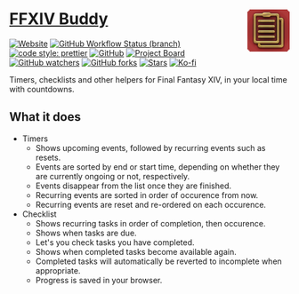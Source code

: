 # [FFXIV Buddy <img src="public/apple-touch-icon.png" alt="" align="right">](https://ffxiv.kokke.eu/)

[![Website](https://img.shields.io/website?style=for-the-badge&url=https%3A%2F%2Fffxiv.kokke.eu)](https://ffxiv.kokke.eu/)
[![GitHub Workflow Status (branch)](https://img.shields.io/github/workflow/status/costasak/ffxiv-buddy/Node.js%20CI/main?style=for-the-badge&logo=nodedotjs)](https://github.com/CostasAK/ffxiv-buddy/actions/workflows/node.js.yml)
[![code style: prettier](https://img.shields.io/badge/code_style-prettier-ff69b4.svg?style=for-the-badge)](https://github.com/prettier/prettier)
[![GitHub](https://img.shields.io/github/license/costasak/ffxiv-buddy?style=for-the-badge)](https://github.com/CostasAK/ffxiv-buddy/blob/main/LICENSE)
[![Project Board](https://img.shields.io/badge/project-board-316DCA?style=for-the-badge&logo=github)](https://github.com/CostasAK/ffxiv-buddy/projects/2)
[![GitHub watchers](https://img.shields.io/github/watchers/costasak/ffxiv-buddy?style=for-the-badge&logo=github)](https://github.com/CostasAK/ffxiv-buddy)
[![GitHub forks](https://img.shields.io/github/forks/costasak/ffxiv-buddy?style=for-the-badge&logo=github)](https://github.com/CostasAK/ffxiv-buddy/network/members)
[![Stars](https://img.shields.io/github/stars/costasak/ffxiv-buddy?style=for-the-badge&logo=github)](https://github.com/CostasAK/ffxiv-buddy)
[![Ko-fi](https://img.shields.io/badge/support_me_on_ko--fi-F16061?style=for-the-badge&logo=kofi&logoColor=f5f5f5)](https://ko-fi.com/CostasAK)

Timers, checklists and other helpers for Final Fantasy XIV, in your local time with countdowns.

## What it does

- Timers
  - Shows upcoming events, followed by recurring events such as resets.
  - Events are sorted by end or start time, depending on whether they are currently ongoing or not, respectively.
  - Events disappear from the list once they are finished.
  - Recurring events are sorted in order of occurence from now.
  - Recurring events are reset and re-ordered on each occurence.
- Checklist
  - Shows recurring tasks in order of completion, then occurence.
  - Shows when tasks are due.
  - Let's you check tasks you have completed.
  - Shows when completed tasks become available again.
  - Completed tasks will automatically be reverted to incomplete when appropriate.
  - Progress is saved in your browser.

